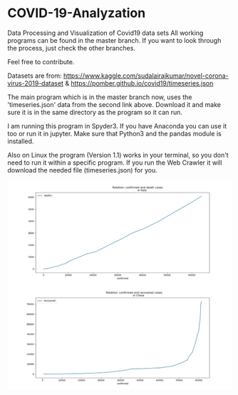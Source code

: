 # COVID-19-Analyzation

Data Processing and Visualization of Covid19 data sets
All working programs can be found in the master branch.
If you want to look through the process, just check the other branches.

Feel free to contribute.

Datasets are from:
https://www.kaggle.com/sudalairajkumar/novel-corona-virus-2019-dataset
&
https://pomber.github.io/covid19/timeseries.json


The main program which is in the master branch now, uses the 'timeseries.json' data from the second link
above. Download it and make sure it is in the same directory as the program so it can run.

I am running this program in Spyder3. If you have Anaconda you can use it too or run it in jupyter.
Make sure that Python3 and the pandas module is installed.

Also on Linux the program (Version 1.1) works in your terminal, so you don't need to run it within a specific program.
If you run the Web Crawler it will download the needed file (timeseries.json) for you.


![](https://github.com/m1ghtfr3e/COVID-19-Analyzation/blob/img/conf-dead.jpg)
![](https://github.com/m1ghtfr3e/COVID-19-Analyzation/blob/img/conf-rec-CN.jpeg)
